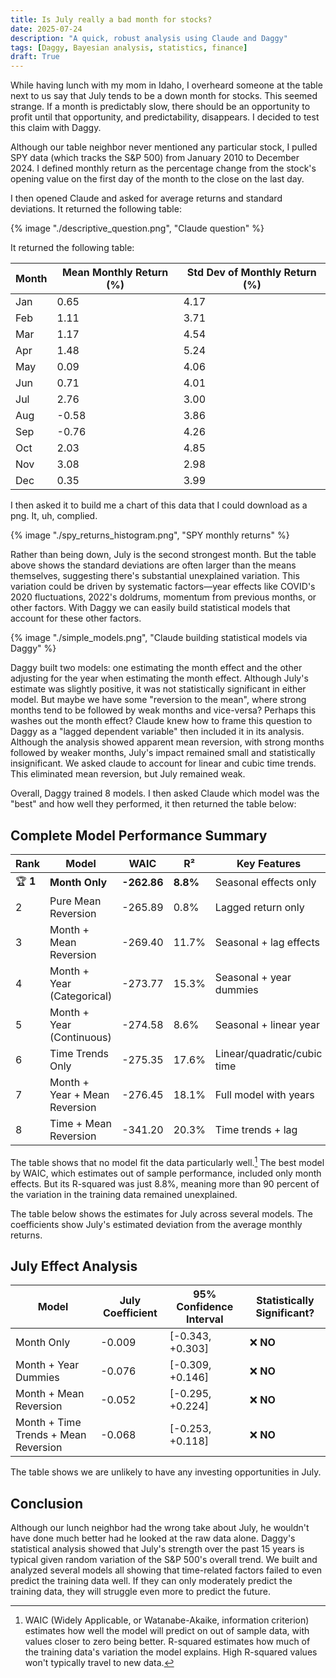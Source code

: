 ```yaml
---
title: Is July really a bad month for stocks?
date: 2025-07-24
description: "A quick, robust analysis using Claude and Daggy"
tags: [Daggy, Bayesian analysis, statistics, finance]
draft: True
---
```


While having lunch with my mom in Idaho, I overheard someone at the table next to us say that July tends to be a down month for stocks. This seemed strange. If a month is predictably slow, there should be an opportunity to profit until that opportunity, and predictability, disappears. I decided to test this claim with Daggy.

Although our table neighbor never mentioned any particular stock, I pulled SPY data (which tracks the S&P 500) from January 2010 to December 2024. I defined monthly return as the percentage change from the stock's opening value on the first day of the month to the close on the last day.

I then opened Claude and asked for average returns and standard deviations. It returned the following table:

{% image "./descriptive_question.png", "Claude question" %}

It returned the following table:

| Month | Mean Monthly Return (%) | Std Dev of Monthly Return (%) |
|-------|------------------------|-------------------------------|
| Jan   | 0.65                   | 4.17                          |
| Feb   | 1.11                   | 3.71                          |
| Mar   | 1.17                   | 4.54                          |
| Apr   | 1.48                   | 5.24                          |
| May   | 0.09                   | 4.06                          |
| Jun   | 0.71                   | 4.01                          |
| Jul   | 2.76                   | 3.00                          |
| Aug   | -0.58                  | 3.86                          |
| Sep   | -0.76                  | 4.26                          |
| Oct   | 2.03                   | 4.85                          |
| Nov   | 3.08                   | 2.98                          |
| Dec   | 0.35                   | 3.99                          |

I then asked it to build me a chart of this data that I could download as a png. It, uh, complied. 

{% image "./spy_returns_histogram.png", "SPY monthly returns" %}

Rather than being down, July is the second strongest month. But the table above shows the standard deviations are often larger than the means themselves, suggesting there's substantial unexplained variation. This variation could be driven by systematic factors—year effects like COVID's 2020 fluctuations, 2022's doldrums, momentum from previous months, or other factors. With Daggy we can easily build statistical models that account for these other factors.

{% image "./simple_models.png", "Claude building statistical models via Daggy" %}

Daggy built two models: one estimating the month effect and the other adjusting for the year when estimating the month effect. Although July's estimate was slightly positive, it was not statistically significant in either model. But maybe we have some "reversion to the mean", where strong months tend to be followed by weak months and vice-versa? Perhaps this washes out the month effect? Claude knew how to frame this question to Daggy as a "lagged dependent variable" then included it in its analysis. Although the analysis showed apparent mean reversion, with strong months followed by weaker months, July's impact remained small and statistically insignificant. We asked claude to account for linear and cubic time trends. This eliminated mean reversion, but July remained weak. 

Overall, Daggy trained 8 models. I then asked Claude which model was the "best" and how well they performed, it then returned the table below:

## Complete Model Performance Summary

| Rank | Model | WAIC | R² | Key Features | Winner? |
|------|-------|------|----|--------------|---------| 
| 🏆 **1** | **Month Only** | **-262.86** | **8.8%** | Seasonal effects only | ✅ **BEST** |
| 2 | Pure Mean Reversion | -265.89 | 0.8% | Lagged return only | ❌ |
| 3 | Month + Mean Reversion | -269.40 | 11.7% | Seasonal + lag effects | ❌ |
| 4 | Month + Year (Categorical) | -273.77 | 15.3% | Seasonal + year dummies | ❌ |
| 5 | Month + Year (Continuous) | -274.58 | 8.6% | Seasonal + linear year | ❌ |
| 6 | Time Trends Only | -275.35 | 17.6% | Linear/quadratic/cubic time | ❌ |
| 7 | Month + Year + Mean Reversion | -276.45 | 18.1% | Full model with years | ❌ |
| 8 | Time + Mean Reversion | -341.20 | 20.3% | Time trends + lag | ❌ |

The table shows that no model fit the data particularly well.[^model_evaluation] The best model by WAIC, which estimates out of sample performance, included only month effects. But its R-squared was just 8.8%, meaning more than 90 percent of the variation in the training data remained unexplained.

The table below shows the estimates for July across several models. The coefficients show July's estimated deviation from the average monthly returns.

## July Effect Analysis

| Model | July Coefficient | 95% Confidence Interval | Statistically Significant? |
|-------|-----------------|------------------------|---------------------------|
| Month Only | -0.009 | [-0.343, +0.303] | ❌ **NO** |
| Month + Year Dummies | -0.076 | [-0.309, +0.146] | ❌ **NO** |
| Month + Mean Reversion | -0.052 | [-0.295, +0.224] | ❌ **NO** |
| Month + Time Trends + Mean Reversion | -0.068 | [-0.253, +0.118] | ❌ **NO** |

The table shows we are unlikely to have any investing opportunities in July.

## Conclusion

Although our lunch neighbor had the wrong take about July, he wouldn't have done much better had he looked at the raw data alone. Daggy's statistical analysis showed that July's strength over the past 15 years is typical given random variation of the S&P 500's overall trend. We built and analyzed several models all showing that time-related factors failed to even predict the training data well. If they can only moderately predict the training data, they will struggle even more to predict the future.


[^model_evaluation]: WAIC (Widely Applicable, or Watanabe-Akaike, information criterion) estimates how well the model will predict on out of sample data, with values closer to zero being better. R-squared estimates how much of the training data's variation the model explains. High R-squared values won't typically travel to new data.
